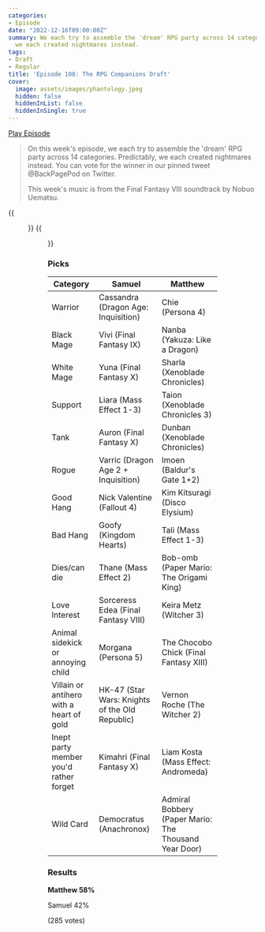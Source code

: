 ```yaml
---
categories:
- Episode
date: "2022-12-16T09:00:00Z"
summary: We each try to assemble the 'dream' RPG party across 14 categories. Predictably,
  we each created nightmares instead.
tags:
- Draft
- Regular
title: 'Episode 108: The RPG Companions Draft'
cover: 
  image: assets/images/phantology.jpeg
  hidden: false
  hiddenInList: false
  hiddenInSingle: true
---
```


[Play Episode](https://www.patreon.com/posts/episode-108-rpg-75960377)
> On this week's episode, we each try to assemble the 'dream' RPG party across 14 categories. Predictably, we each created nightmares instead. You can vote for the winner in our pinned tweet @BackPagePod on Twitter.
>
> This week's music is from the Final Fantasy VIII soundtrack by Nobuo Uematsu.

{{<figure 
    src="/assets/images/infinite-worlds.jpeg" 
    caption="Image credit: TsuMuch" 
    alt="Infinite Worlds" >}}
{{<figure 
    src="/assets/images/phantology.jpeg" 
    caption="Image credit: TsuMuch" 
    alt="Phantology" >}}

### Picks

| Category                                 | Samuel                                         | Matthew                                               |
|------------------------------------------|------------------------------------------------|-------------------------------------------------------|
| Warrior                                  | Cassandra (Dragon Age: Inquisition)            | Chie (Persona 4)                                      |
| Black Mage                               | Vivi (Final Fantasy IX)                        | Nanba (Yakuza: Like a Dragon)                         |
| White Mage                               | Yuna (Final Fantasy X)                         | Sharla (Xenoblade Chronicles)                         |
| Support                                  | Liara (Mass Effect 1-3)                        | Taion (Xenoblade Chronicles 3)                        |
| Tank                                     | Auron (Final Fantasy X)                        | Dunban (Xenoblade Chronicles)                         |
| Rogue                                    | Varric (Dragon Age 2 + Inquisition)            | Imoen (Baldur's Gate 1+2)                             |
| Good Hang                                | Nick Valentine (Fallout 4)                     | Kim Kitsuragi (Disco Elysium)                         |
| Bad Hang                                 | Goofy (Kingdom Hearts)                         | Tali (Mass Effect 1-3)                                |
| Dies/can die                             | Thane (Mass Effect 2)                          | Bob-omb (Paper Mario: The Origami King)               |
| Love Interest                            | Sorceress Edea (Final Fantasy VIII)            | Keira Metz (Witcher 3)                                |
| Animal sidekick or annoying child        | Morgana (Persona 5)                            | The Chocobo Chick (Final Fantasy XIII)                |
| Villain or antihero with a heart of gold | HK-47 (Star Wars: Knights of the Old Republic) | Vernon Roche (The Witcher 2)                          |
| Inept party member you'd rather forget   | Kimahri (Final Fantasy X)                      | Liam Kosta (Mass Effect: Andromeda)                   |
| Wild Card                                | Democratus (Anachronox)                        | Admiral Bobbery (Paper Mario: The Thousand Year Door) |

### Results

**Matthew 58%**

Samuel 42%

(285 votes)



